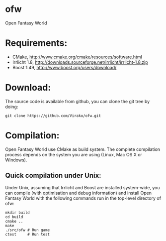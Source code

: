 ofw
===

Open Fantasy World


Requirements:
=============

* CMake, http://www.cmake.org/cmake/resources/software.html
* Irrlicht 1.8, http://downloads.sourceforge.net/irrlicht/irrlicht-1.8.zip
* Boost 1.49, http://www.boost.org/users/download/


Download:
=========

The source code is available from github, you can clone the git tree by doing:

    git clone https://github.com/Virako/ofw.git


Compilation:
============

Open Fantasy World use CMake as build system. The complete compilation process
depends on the system you are using (Linux, Mac OS X or Windows).

Quick compilation under Unix:
-----------------------------

Under Unix, assuming that Irrlicht and Boost are installed system-wide, you can
compile (with optimisation and debug information) and install Open Fantasy
World with the following commands run in the top-level directory of ofw:

    mkdir build
    cd build
    cmake ..
    make
    ./src/ofw # Run game
    ctest     # Run test
